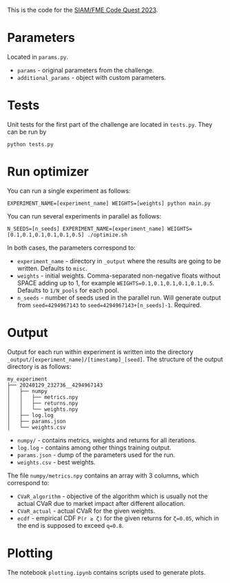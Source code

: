This is the code for the [SIAM/FME Code Quest 2023](https://sites.google.com/view/siagfme-codequest2023/home).

# Parameters

Located in `params.py`.

* `params` - original parameters from the challenge.
* `additional_params` - object with custom parameters.

# Tests

Unit tests for the first part of the challenge are located in `tests.py`. They can be run by

    python tests.py

# Run optimizer

You can run a single experiment as follows:

    EXPERIMENT_NAME=[experiment_name] WEIGHTS=[weights] python main.py

You can run several experiments in parallel as follows:

    N_SEEDS=[n_seeds] EXPERIMENT_NAME=[experiment_name] WEIGHTS=[0.1,0.1,0.1,0.1,0.1,0.5] ./optimize.sh

In both cases, the parameters correspond to:

* `experiment_name` - directory in `_output` where the results are going to be written. Defaults to `misc`. 
* `weights` - initial weights. Comma-separated non-negative floats without SPACE adding up to 1, for example `WEIGHTS=0.1,0.1,0.1,0.1,0.1,0.5`. Defaults to `1/N_pools` for each pool.
* `n_seeds` - number of seeds used in the parallel run. Will generate output from `seed=4294967143` to `seed=4294967143+[n_seeds]-1`. Required.

# Output

Output for each run within experiment is written into the directory `_output/[experiment_name]/[timestamp]_[seed]`. The structure of the output directory is as follows:

    my_experiment
    ├── 20240129_232736__4294967143
    │   ├── numpy
    │   │   ├── metrics.npy
    │   │   ├── returns.npy
    │   │   └── weights.npy
    │   ├── log.log
    │   ├── params.json
    │   └── weights.csv

* `numpy/` - contains metrics, weights and returns for all iterations.
* `log.log` - contains among other things training output.
* `params.json` - dump of the parameters used for the run.
* `weights.csv` - best weights.

The file `numpy/metrics.npy` contains an array with 3 columns, which correspond to:
* `CVaR_algorithm` - objective of the algorithm which is usually not the actual CVaR due to market impact after different allocation.
* `CVaR_actual` - actual CVaR for the given weights.
* `ecdf` - empirical CDF `P(r ≥ ζ)` for the given returns for `ζ=0.05`, which in the end is supposed to exceed `q=0.8`.

# Plotting

The notebook `plotting.ipynb` contains scripts used to generate plots.
